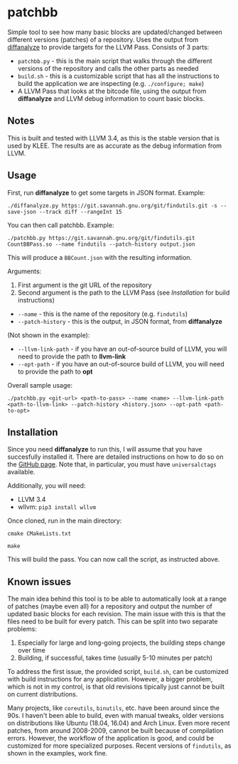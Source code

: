 # patchbb
Simple tool to see how many basic blocks are updated/changed between different versions (patches) of a repository. Uses the output from [diffanalyze](https://github.com/davidbuterez/diffanalyze) to provide targets for the LLVM Pass. Consists of 3 parts:
- `patchbb.py` - this is the main script that walks through the different versions of the repository and calls the other parts as needed
- `build.sh` - this is a customizable script that has all the instructions to build the application we are inspecting (e.g. `./configure; make`)
- A LLVM Pass that looks at the bitcode file, using the output from **diffanalyze** and LLVM debug information to count basic blocks.

## Notes 
This is built and tested with LLVM 3.4, as this is the stable version that is used by KLEE. The results are as accurate as the debug information from LLVM.

## Usage
First, run **diffanalyze** to get some targets in JSON format. Example:

`./diffanalyze.py https://git.savannah.gnu.org/git/findutils.git -s --save-json --track diff --rangeInt 15`

You can then call patchbb. Example:

`./patchbb.py https://git.savannah.gnu.org/git/findutils.git CountBBPass.so --name findutils --patch-history output.json`

This will produce a `BBCount.json` with the resulting information.

Arguments:
1. First argument is the git URL of the repository
2. Second argument is the path to the LLVM Pass (see *Installation* for build instructions)
- `--name` - this is the name of the repository (e.g. `findutils`)
- `--patch-history` - this is the output, in JSON format, from **diffanalyze**

(Not shown in the example):
- `--llvm-link-path` - if you have an out-of-source build of LLVM, you will need to provide the path to **llvm-link**
- `--opt-path` - if you have an out-of-source build of LLVM, you will need to provide the path to **opt**

Overall sample usage:

`./patchbb.py <git-url> <path-to-pass> --name <name> --llvm-link-path <path-to-llvm-link> --patch-history <history.json> --opt-path <path-to-opt>`

## Installation
Since you need **diffanalyze** to run this, I will assume that you have succesfully installed it. There are detailed instructions on how to do so on the [GitHub page](https://github.com/davidbuterez/diffanalyze). Note that, in particular, you must have `universalctags` available.

Additionally, you will need:
- LLVM 3.4
- wllvm: `pip3 install wllvm`

Once cloned, run in the main directory:

`cmake CMakeLists.txt`

`make`

This will build the pass. You can now call the script, as instructed above.

## Known issues
The main idea behind this tool is to be able to automatically look at a range of patches (maybe even all) for a repository and output the number of updated basic blocks for each revision. The main issue with this is that the files need to be built for every patch. This can be split into two separate problems:
1. Especially for large and long-going projects, the building steps change over time
2. Building, if successful, takes time (usually 5-10 minutes per patch)

To address the first issue, the provided script, `build.sh`, can be customized with build instructions for any application. However, a bigger problem, which is not in my control, is that old revisions tipically just cannot be built on current distributions.

Many projects, like `coreutils`, `binutils`, etc. have been around since the 90s. I haven't been able to build, even with manual tweaks, older versions on distributions like Ubuntu (18.04, 16.04) and Arch Linux. Even more recent patches, from around 2008-2009, cannot be built because of compilation errors. However, the workflow of the application is good, and could be customized for more specialized purposes. Recent versions of `findutils`, as shown in the examples, work fine.
